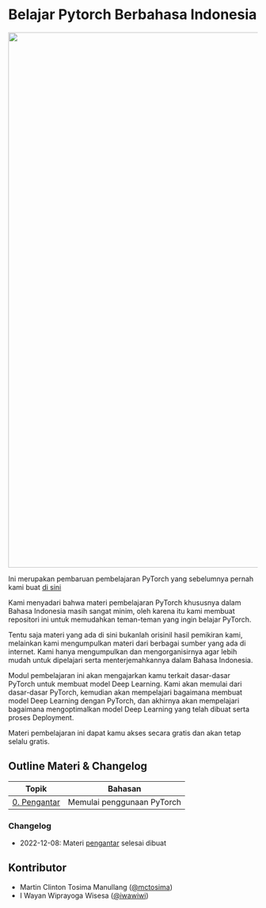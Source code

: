 # Belajar Pytorch Berbahasa Indonesia

<div align="center">
<img src="https://raw.githubusercontent.com/mctosima/belajarpytorch/assets/Homebanner1080.gif" width="1080"/>
</div>

Ini merupakan pembaruan pembelajaran PyTorch yang sebelumnya pernah kami buat [di sini](https://github.com/mctosima/pengantarDLpytorch)

Kami menyadari bahwa materi pembelajaran PyTorch khususnya dalam Bahasa Indonesia masih sangat minim, oleh karena itu kami membuat repositori ini untuk memudahkan teman-teman yang ingin belajar PyTorch.

Tentu saja materi yang ada di sini bukanlah orisinil hasil pemikiran kami, melainkan kami mengumpulkan materi dari berbagai sumber yang ada di internet. Kami hanya mengumpulkan dan mengorganisirnya agar lebih mudah untuk dipelajari serta menterjemahkannya dalam Bahasa Indonesia.

Modul pembelajaran ini akan mengajarkan kamu terkait dasar-dasar PyTorch untuk membuat model Deep Learning. Kami akan memulai dari dasar-dasar PyTorch, kemudian akan mempelajari bagaimana membuat model Deep Learning dengan PyTorch, dan akhirnya akan mempelajari bagaimana mengoptimalkan model Deep Learning yang telah dibuat serta proses Deployment.

Materi pembelajaran ini dapat kamu akses secara gratis dan akan tetap selalu gratis.

## Outline Materi & Changelog

| **Topik**                            | **Bahasan**                |
| ------------------------------------ | -------------------------- |
| [0. Pengantar](./00_Pengantar.ipynb) | Memulai penggunaan PyTorch |

### Changelog
- 2022-12-08: Materi [pengantar](./00_Pengantar.ipynb) selesai dibuat

## Kontributor
- Martin Clinton Tosima Manullang ([@mctosima](https://github.com/mctosima))
- I Wayan Wiprayoga Wisesa ([@iwawiwi](https://github.com/iwawiwi))